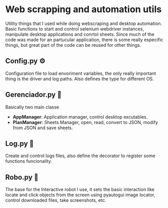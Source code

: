 # Web scrapping and automation utils

Utility things that I used while doing webscraping and desktop automation. Basic functions to start and control selenium webdriver instances, manipulate desktop applications and conrtol sheets. 
Since much of the code was made for an partucular application, there is some really especific things, but great part of the code can be reused for other things.

## Config.py ⚙

Configuration file to load envoriment variables, the only really important thing is the driver and log paths.
Also defines the type for different OS.

## Gerenciador.py 📂

Basically two main classe
  * **AppManager**: Application manager, control desktop excutables.
  * **PlanManager**: Sheets Manager, open, read, convert to JSON, modify from JSON and save sheets.

## Log.py 📝

Create and control logs files, also define the decorator to register some functions funcionality.

## Robo.py 🤖

The base for the Interactive robot I use, it sets the basic interaction like locate and click objects from the screen using pyautogui image locator, control downloaded files, take screenshots, etc.
